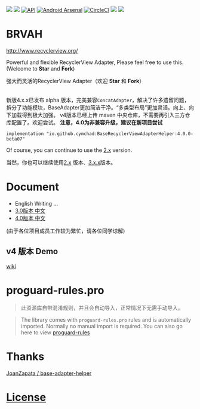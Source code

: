![](https://user-images.githubusercontent.com/7698209/33198075-ef8f2230-d123-11e7-85a3-4cb9b22f877d.png)
[![](https://img.shields.io/maven-central/v/io.github.cymchad/BaseRecyclerViewAdapterHelper)](https://repo.maven.apache.org/maven2/io/github/cymchad/BaseRecyclerViewAdapterHelper/) [![API](https://img.shields.io/badge/API-16%2B-brightgreen.svg?style=flat)](https://android-arsenal.com/api?level=16) [![Android Arsenal](https://img.shields.io/badge/Android%20Arsenal-BaseRecyclerViewAdapterHelper-green.svg?style=true)](https://android-arsenal.com/details/1/3644) [![CircleCI](https://circleci.com/gh/CymChad/BaseRecyclerViewAdapterHelper/tree/master.svg?style=svg)](https://circleci.com/gh/CymChad/BaseRecyclerViewAdapterHelper/tree/master) [![](https://img.shields.io/badge/%E4%BD%9C%E8%80%85-%E9%99%88%E5%AE%87%E6%98%8E-7AD6FD.svg)](https://mp.weixin.qq.com/s/5UlMx9HDgEcvxJb4w5-gBA) [![](https://img.shields.io/badge/%E4%BD%9C%E8%80%85-limuyang2-7AD6FD)](https://github.com/limuyang2)  
# BRVAH
http://www.recyclerview.org/

Powerful and flexible RecyclerView Adapter,
Please feel free to use this. (Welcome to **Star** and **Fork**)  

强大而灵活的RecyclerView Adapter（欢迎 **Star** 和 **Fork**）


​    
新版4.x.x已发布 alpha 版本，完美兼容`ConcatAdapter`，解决了许多遗留问题，拆分了功能模块，BaseAdapter更加简洁干净。“多类型布局”更加灵活。向上、向下加载得到极大加强。
v4版本已经上传 maven 中央仓库，不需要再引入三方仓库配置了。欢迎尝试。
**注意，4.0为非兼容升级，建议在新项目尝试**
```
implementation "io.github.cymchad:BaseRecyclerViewAdapterHelper:4.0.0-beta07"
```


Of course, you can continue to use the [2.x](https://github.com/CymChad/BaseRecyclerViewAdapterHelper/tree/2.x) version.

当然，你也可以继续使用[2.x](https://github.com/CymChad/BaseRecyclerViewAdapterHelper/tree/2.x) 版本、[3.x.x](https://github.com/CymChad/BaseRecyclerViewAdapterHelper/blob/master/readme/0-BaseRecyclerViewAdapterHelper.md)版本。

# Document
- English Writing ...
- [3.0版本 中文](https://github.com/CymChad/BaseRecyclerViewAdapterHelper/blob/master/readme/0-BaseRecyclerViewAdapterHelper.md)
- [4.0版本 中文](https://github.com/CymChad/BaseRecyclerViewAdapterHelper/wiki)


(由于各位项目成员工作较为繁忙，请各位同学谅解)

## v4 版本 Demo
[wiki](https://github.com/CymChad/BaseRecyclerViewAdapterHelper/wiki)


# proguard-rules.pro
> 此资源库自带混淆规则，并且会自动导入，正常情况下无需手动导入。

> The library comes with `proguard-rules.pro` rules and is automatically imported. Normally no manual import is required.
> You can also go here to view [proguard-rules](https://github.com/CymChad/BaseRecyclerViewAdapterHelper/blob/master/library/proguard-rules.pro)




# Thanks  
[JoanZapata / base-adapter-helper](https://github.com/JoanZapata/base-adapter-helper)

# [License](https://github.com/CymChad/BaseRecyclerViewAdapterHelper/blob/master/LICENSE)
